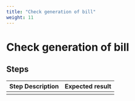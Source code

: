 ```yaml
---
title: "Check generation of bill"
weight: 11
---
```


# Check generation of bill
## Steps
| Step Description | Expected result |
| ----- | ----- |
|  |  |
